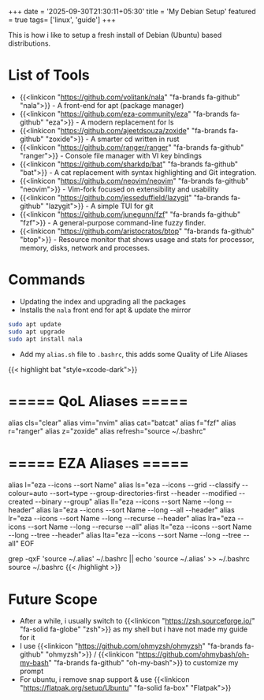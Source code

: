+++
date = '2025-09-30T21:30:11+05:30'
title = 'My Debian Setup'
featured = true
tags= ['linux', 'guide']
+++

This is how i like to setup a fresh install of Debian (Ubuntu) based distributions.

# List of Tools
- {{<linkicon "https://github.com/volitank/nala" "fa-brands fa-github" "nala">}} - A front-end for apt (package manager)
- {{<linkicon "https://github.com/eza-community/eza" "fa-brands fa-github" "eza">}} - A modern replacement for ls
- {{<linkicon "https://github.com/ajeetdsouza/zoxide" "fa-brands fa-github" "zoxide">}} - A smarter cd written in rust
- {{<linkicon "https://github.com/ranger/ranger" "fa-brands fa-github" "ranger">}} - Console file manager with VI key bindings
- {{<linkicon "https://github.com/sharkdp/bat" "fa-brands fa-github" "bat">}} - A cat replacement with syntax highlighting and Git integration. 
- {{<linkicon "https://github.com/neovim/neovim" "fa-brands fa-github" "neovim">}} -  Vim-fork focused on extensibility and usability  
- {{<linkicon "https://github.com/jesseduffield/lazygit" "fa-brands fa-github" "lazygit">}} - A simple TUI for git  
- {{<linkicon "https://github.com/junegunn/fzf" "fa-brands fa-github" "fzf">}} - A general-purpose command-line fuzzy finder.
- {{<linkicon "https://github.com/aristocratos/btop" "fa-brands fa-github" "btop">}} - Resource monitor that shows usage and stats for processor, memory, disks, network and processes.

# Commands

- Updating the index and upgrading all the packages
- Installs the `nala` front end for apt & update the mirror

```sh
sudo apt update
sudo apt upgrade
sudo apt install nala
```

- Add my `alias.sh` file to `.bashrc`, this adds some Quality of Life Aliases

{{< highlight bat "style=xcode-dark">}}
# ===== QoL Aliases =====
alias cls="clear"
alias vim="nvim"
alias cat="batcat"
alias f="fzf"
alias r="ranger"
alias z="zoxide"
alias refresh="source ~/.bashrc"

# ===== EZA Aliases =====
alias l="eza --icons --sort Name"
alias ls="eza --icons --grid --classify --colour=auto --sort=type --group-directories-first --header --modified --created --binary --group"
alias ll="eza --icons --sort Name --long --header"
alias la="eza --icons --sort Name --long --all --header"
alias lr="eza --icons --sort Name --long --recurse --header"
alias lra="eza --icons --sort Name --long --recurse --all"
alias lt="eza --icons --sort Name --long --tree --header"
alias lta="eza --icons --sort Name --long --tree --all"
EOF

grep -qxF 'source ~/.alias' ~/.bashrc || echo 'source ~/.alias' >> ~/.bashrc
source ~/.bashrc
{{< /highlight >}}

# Future Scope

- After a while, i usually switch to {{<linkicon "https://zsh.sourceforge.io/" "fa-solid fa-globe" "zsh">}} as my shell but i have not made my guide for it
- I use {{<linkicon "https://github.com/ohmyzsh/ohmyzsh" "fa-brands fa-github" "ohmyzsh">}} / {{<linkicon "https://github.com/ohmybash/oh-my-bash" "fa-brands fa-github" "oh-my-bash">}} to customize my prompt
- For ubuntu, i remove snap support & use {{<linkicon "https://flatpak.org/setup/Ubuntu" "fa-solid fa-box" "Flatpak">}}